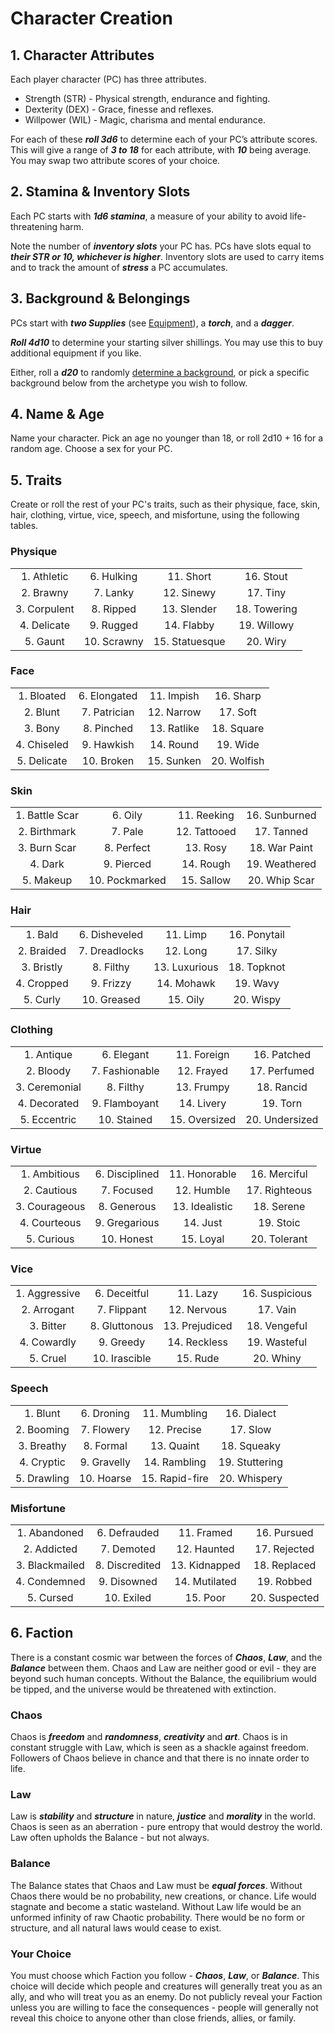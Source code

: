 # Character Creation
## 1. Character Attributes
Each player character (PC) has three attributes.
- Strength (STR) - Physical strength, endurance and fighting.
- Dexterity (DEX) - Grace, finesse and reflexes.
- Willpower (WIL) - Magic, charisma and mental endurance.

For each of these ***roll 3d6*** to determine each of your PC’s attribute scores. This will give a range of ***3 to 18*** for each attribute, with ***10*** being average. You may swap two attribute scores of your choice.
## 2. Stamina & Inventory Slots
Each PC starts with ***1d6 stamina***, a measure of your ability to avoid life-threatening harm.

Note the number of ***inventory slots*** your PC has. PCs have slots equal to ***their STR or 10, whichever is higher***. Inventory slots are used to carry items and to track the amount of ***stress*** a PC accumulates.
## 3. Background & Belongings
PCs start with ***two Supplies*** (see [Equipment](equipment.md#supply)), a ***torch***, and a ***dagger***.

***Roll 4d10*** to determine your starting silver shillings. You may use this to buy additional equipment if you like.

Either, roll a ***d20*** to randomly [determine a background](backgrounds/README.md), or pick a specific background below from the archetype you wish to follow.
## 4. Name & Age
Name your character. Pick an age no younger than 18, or roll 2d10 + 16 for a random age. Choose a sex for your PC.
## 5. Traits
Create or roll the rest of your PC's traits, such as their physique, face, skin, hair, clothing, virtue, vice, speech, and misfortune, using the following tables.
### Physique
|              |             |                |              |
| :----------: | :---------: | :------------: | :----------: |
| 1. Athletic  | 6. Hulking  |   11. Short    |  16. Stout   |
|  2. Brawny   |  7. Lanky   |   12. Sinewy   |   17. Tiny   |
| 3. Corpulent |  8. Ripped  |  13. Slender   | 18. Towering |
| 4. Delicate  |  9. Rugged  |   14. Flabby   | 19. Willowy  |
|   5. Gaunt   | 10. Scrawny | 15. Statuesque |   20. Wiry   |
### Face
|             |              |             |             |
| :---------: | :----------: | :---------: | :---------: |
| 1. Bloated  | 6. Elongated | 11. Impish  |  16. Sharp  |
|  2. Blunt   | 7. Patrician | 12. Narrow  |  17. Soft   |
|   3. Bony   |  8. Pinched  | 13. Ratlike | 18. Square  |
| 4. Chiseled |  9. Hawkish  |  14. Round  |  19. Wide   |
| 5. Delicate |  10. Broken  | 15. Sunken  | 20. Wolfish |
### Skin
|                |                |              |               |
| :------------: | :------------: | :----------: | :-----------: |
| 1. Battle Scar |    6. Oily     | 11. Reeking  | 16. Sunburned |
|  2. Birthmark  |    7. Pale     | 12. Tattooed |  17. Tanned   |
|  3. Burn Scar  |   8. Perfect   |   13. Rosy   | 18. War Paint |
|    4. Dark     |   9. Pierced   |  14. Rough   | 19. Weathered |
|   5. Makeup    | 10. Pockmarked |  15. Sallow  | 20. Whip Scar |
### Hair
|            |               |               |              |
| :--------: | :-----------: | :-----------: | :----------: |
|  1. Bald   | 6. Disheveled |   11. Limp    | 16. Ponytail |
| 2. Braided | 7. Dreadlocks |   12. Long    |  17. Silky   |
| 3. Bristly |   8. Filthy   | 13. Luxurious | 18. Topknot  |
| 4. Cropped |   9. Frizzy   |  14. Mohawk   |   19. Wavy   |
|  5. Curly  |  10. Greased  |   15. Oily    |  20. Wispy   |
### Clothing
|               |                |               |                |
| :-----------: | :------------: | :-----------: | :------------: |
|  1. Antique   |   6. Elegant   |  11. Foreign  |  16. Patched   |
|   2. Bloody   | 7. Fashionable |  12. Frayed   |  17. Perfumed  |
| 3. Ceremonial |   8. Filthy    |  13. Frumpy   |   18. Rancid   |
| 4. Decorated  | 9. Flamboyant  |  14. Livery   |    19. Torn    |
| 5. Eccentric  |  10. Stained   | 15. Oversized | 20. Undersized |
### Virtue
|               |                |                |               |
| :-----------: | :------------: | :------------: | :-----------: |
| 1. Ambitious  | 6. Disciplined | 11. Honorable  | 16. Merciful  |
|  2. Cautious  |   7. Focused   |   12. Humble   | 17. Righteous |
| 3. Courageous |  8. Generous   | 13. Idealistic |  18. Serene   |
| 4. Courteous  | 9. Gregarious  |    14. Just    |   19. Stoic   |
|  5. Curious   |   10. Honest   |   15. Loyal    | 20. Tolerant  |
### Vice
|               |               |                |                |
| :-----------: | :-----------: | :------------: | :------------: |
| 1. Aggressive | 6. Deceitful  |    11. Lazy    | 16. Suspicious |
|  2. Arrogant  |  7. Flippant  |  12. Nervous   |    17. Vain    |
|   3. Bitter   | 8. Gluttonous | 13. Prejudiced |  18. Vengeful  |
|  4. Cowardly  |   9. Greedy   |  14. Reckless  |  19. Wasteful  |
|   5. Cruel    | 10. Irascible |    15. Rude    |   20. Whiny    |
### Speech
|             |             |                |                |
| :---------: | :---------: | :------------: | :------------: |
|  1. Blunt   | 6. Droning  |  11. Mumbling  |  16. Dialect   |
| 2. Booming  | 7. Flowery  |  12. Precise   |    17. Slow    |
| 3. Breathy  |  8. Formal  |   13. Quaint   |  18. Squeaky   |
| 4. Cryptic  | 9. Gravelly |  14. Rambling  | 19. Stuttering |
| 5. Drawling | 10. Hoarse  | 15. Rapid-fire |  20. Whispery  |
### Misfortune
|                |                |               |               |
| :------------: | :------------: | :-----------: | :-----------: |
|  1. Abandoned  |  6. Defrauded  |  11. Framed   |  16. Pursued  |
|  2. Addicted   |   7. Demoted   |  12. Haunted  | 17. Rejected  |
| 3. Blackmailed | 8. Discredited | 13. Kidnapped | 18. Replaced  |
|  4. Condemned  |  9. Disowned   | 14. Mutilated |  19. Robbed   |
|   5. Cursed    |   10. Exiled   |   15. Poor    | 20. Suspected |
## 6. Faction
There is a constant cosmic war between the forces of ***Chaos***, ***Law***, and the ***Balance*** between them. Chaos and Law are neither good or evil - they are beyond such human concepts. Without the Balance, the equilibrium would be tipped, and the universe would be threatened with extinction.
### Chaos
Chaos is ***freedom*** and ***randomness***, ***creativity*** and ***art***. Chaos is in constant struggle with Law, which is seen as a shackle against freedom. Followers of Chaos believe in chance and that there is no innate order to life.
### Law
Law is ***stability*** and ***structure*** in nature, ***justice*** and ***morality*** in the world. Chaos is seen as an aberration - pure entropy that would destroy the world. Law often upholds the Balance - but not always.
### Balance
The Balance states that Chaos and Law must be ***equal forces***. Without Chaos there would be no probability, new creations, or chance. Life would stagnate and become a static wasteland. Without Law life would be an unformed infinity of raw Chaotic probability. There would be no form or structure, and all natural laws would cease to exist.
### Your Choice
You must choose which Faction you follow - ***Chaos***, ***Law***, or ***Balance***. This choice will decide which people and creatures will generally treat you as an ally, and who will treat you as an enemy. Do not publicly reveal your Faction unless you are willing to face the consequences - people will generally not reveal this choice to anyone other than close friends, allies, or family.
